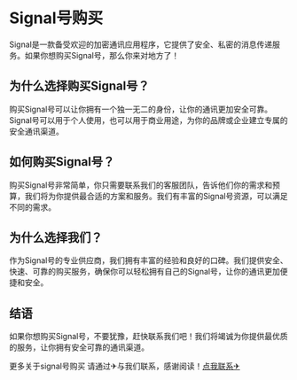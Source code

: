 # Signal号购买

Signal是一款备受欢迎的加密通讯应用程序，它提供了安全、私密的消息传递服务。如果你想购买Signal号，那么你来对地方了！

## 为什么选择购买Signal号？

购买Signal号可以让你拥有一个独一无二的身份，让你的通讯更加安全可靠。Signal号可以用于个人使用，也可以用于商业用途，为你的品牌或企业建立专属的安全通讯渠道。

## 如何购买Signal号？

购买Signal号非常简单，你只需要联系我们的客服团队，告诉他们你的需求和预算，我们将为你提供最合适的方案和服务。我们有丰富的Signal号资源，可以满足不同的需求。

## 为什么选择我们？

作为Signal号的专业供应商，我们拥有丰富的经验和良好的口碑。我们提供安全、快速、可靠的购买服务，确保你可以轻松拥有自己的Signal号，让你的通讯更加便捷和安全。

## 结语

如果你想购买Signal号，不要犹豫，赶快联系我们吧！我们将竭诚为你提供最优质的服务，让你拥有安全可靠的通讯渠道。

更多关于signal号购买 请通过✈与我们联系，感谢阅读！[点我联系✈](https://cn.G208.com)